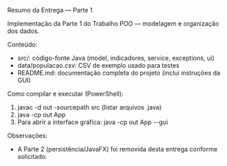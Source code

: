 Resumo da Entrega — Parte 1

Implementação da Parte 1 do Trabalho POO — modelagem e organização dos dados.

Conteúdo:
- src/: código-fonte Java (model, indicadores, service, exceptions, ui)
- data/populacao.csv: CSV de exemplo usado para testes
- README.md: documentação completa do projeto (inclui instruções da GUI)

Como compilar e executar (PowerShell):
1) javac -d out -sourcepath src (listar arquivos .java)
2) java -cp out App
3) Para abrir a interface gráfica: java -cp out App --gui

Observações:
- A Parte 2 (persistência/JavaFX) foi removida desta entrega conforme solicitado.
